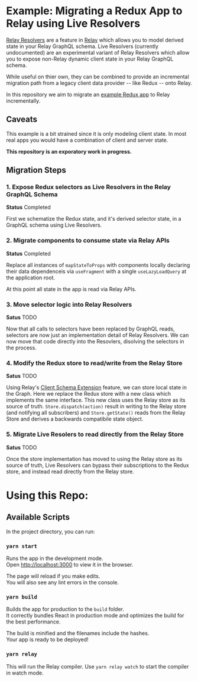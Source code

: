 # Example: Migrating a Redux App to Relay using Live Resolvers

[Relay Resolvers](https://relay.dev/docs/next/guides/relay-resolvers/) are a feature in [Relay](https://relay.dev) which allows you to model derived state in your Relay GraphQL schema. Live Resolvers (currently undocumented) are an experimental variant of Relay Resolvers which allow you to expose non-Relay dynamic client state in your Relay GraphQL schema.

While useful on thier own, they can be combined to provide an incremental migration path from a legacy client data provider -- like Redux -- onto Relay.

In this repository we aim to migrate an [example Redux app](https://github.com/reduxjs/redux/tree/master/examples/todomvc) to Relay incrementally.

## Caveats

This example is a bit strained since it is only modeling client state. In most real apps you would have a combination of client and server state.

**This repository is an exporatory work in progress.**

## Migration Steps

### 1. Expose Redux selectors as Live Resolvers in the Relay GraphQL Schema

**Status** Completed

First we schematize the Redux state, and it's derived selector state, in a GraphQL schema using Live Resolvers.

### 2. Migrate components to consume state via Relay APIs

**Status** Completed

Replace all instances of `mapStateToProps` with components locally declaring their data dependenceis via `useFragment` with a single `useLazyLoadQuery` at the application root.

At this point all state in the app is read via Relay APIs.

### 3. Move selector logic into Relay Resolvers

**Satus** TODO

Now that all calls to selectors have been replaced by GraphQL reads, selectors are now just an implementation detail of Relay Resolvers. We can now move that code directly into the Resovlers, disolving the selectors in the process.

### 4. Modify the Redux store to read/write from the Relay Store

**Satus** TODO

Using Relay's [Client Schema Extension](https://relay.dev/docs/guides/client-schema-extensions/) feature, we can store local state in the Graph. Here we replace the Redux store with a new class which implements the same interface. This new class uses the Relay store as its source of truth. `Store.dispatch(action)` result in writing to the Relay store (and notifying all subscribers) and `Store.getState()` reads from the Relay Store and derives a backwards compatibile state object.

### 5. Migrate Live Resolers to read directly from the Relay Store

**Satus** TODO

Once the store implementation has moved to using the Relay store as its source of truth, Live Resolvers can bypass their subscriptions to the Redux store, and instead read directly from the Relay store.

# Using this Repo:

## Available Scripts

In the project directory, you can run:

### `yarn start`

Runs the app in the development mode.<br>
Open [http://localhost:3000](http://localhost:3000) to view it in the browser.

The page will reload if you make edits.<br>
You will also see any lint errors in the console.

### `yarn build`

Builds the app for production to the `build` folder.<br>
It correctly bundles React in production mode and optimizes the build for the best performance.

The build is minified and the filenames include the hashes.<br>
Your app is ready to be deployed!

### `yarn relay`

This will run the Relay compiler. Use `yarn relay watch` to start the compiler in watch mode.
